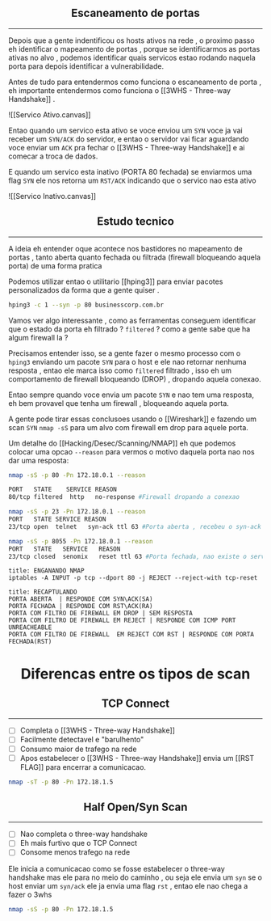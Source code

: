 <h2 align="center"> Escaneamento de portas </h2>
<hr>


Depois que a gente indentificou os hosts ativos na rede , o proximo passo eh identificar o mapeamento de portas  , porque se identificarmos as portas ativas no alvo , podemos identificar quais servicos estao rodando naquela porta para depois identificar a vulnerabilidade.

Antes de tudo para entendermos como funciona o escaneamento de porta , eh importante entendermos como funciona o [[3WHS - Three-way Handshake]] .

![[Servico Ativo.canvas]]


Entao quando um servico esta ativo  se voce enviou um `SYN` voce ja vai receber um `SYN/ACK` do servidor, e entao o servidor vai ficar aguardando voce enviar um `ACK` pra fechar o [[3WHS - Three-way Handshake]] e ai comecar a troca de dados.


E quando um servico esta inativo (PORTA 80 fechada) se enviarmos uma flag `SYN` ele nos retorna um `RST/ACK` indicando que o servico nao esta ativo

![[Servico Inativo.canvas]]


<h2 align="center"> Estudo tecnico</h2>
<hr>

A ideia eh entender oque acontece nos bastidores no mapeamento de portas , tanto aberta quanto fechada ou filtrada (firewall bloqueando aquela porta) de uma forma pratica 

Podemos utilizar entao o utilitario [[hping3]] para enviar pacotes personalizados da forma que a gente quiser .

```sh
hping3 -c 1 --syn -p 80 businesscorp.com.br
```

Vamos ver algo interessante , como as ferramentas conseguem identificar que o estado da porta eh filtrado ? `filtered` ? como a gente sabe que ha algum firewall la ?

Precisamos entender isso, se a gente fazer o mesmo processo com o `hping3` enviando um pacote `SYN` para o host e ele nao retornar nenhuma resposta , entao ele marca isso como `filtered` filtrado , isso eh um comportamento de firewall bloqueando (DROP) , dropando aquela conexao.

Entao sempre quando voce envia um pacote `SYN` e nao tem uma resposta, eh bem provavel que tenha um firewall , bloqueando aquela porta.

A gente pode tirar essas conclusoes usando o [[Wireshark]] e fazendo um scan `SYN` `nmap -sS` 
para um alvo com firewall em drop para aquele porta.

Um detalhe do [[Hacking/Desec/Scanning/NMAP]] eh que podemos colocar uma opcao `--reason` para vermos o motivo daquela porta nao nos dar uma resposta:

```sh
nmap -sS -p 80 -Pn 172.18.0.1 --reason

PORT   STATE    SERVICE REASON
80/tcp filtered  http   no-response #Firewall dropando a conexao

nmap -sS -p 23 -Pn 172.18.0.1 --reason
PORT   STATE SERVICE REASON
23/tcp open  telnet   syn-ack ttl 63 #Porta aberta , recebeu o syn-ack

nmap -sS -p 8055 -Pn 172.18.0.1 --reason
PORT   STATE   SERVICE   REASON
23/tcp closed  senomix   reset ttl 63 #Porta fechada, nao existe o servico ativo

```



```ad-important
title: ENGANANDO NMAP
iptables -A INPUT -p tcp --dport 80 -j REJECT --reject-with tcp-reset
```

```ad-note
title: RECAPTULANDO
PORTA ABERTA  | RESPONDE COM SYN\ACK(SA)
PORTA FECHADA | RESPONDE COM RST\ACK(RA)
PORTA COM FILTRO DE FIREWALL EM DROP | SEM RESPOSTA
PORTA COM FILTRO DE FIREWALL EM REJECT | RESPONDE COM ICMP PORT UNREACHEABLE
PORTA COM FILTRO DE FIREWALL  EM REJECT COM RST | RESPONDE COM PORTA FECHADA(RST)
```

<h1 align="center">Diferencas entre os tipos de scan</h1>

<h2 align="center">TCP Connect</h2>
<hr>

- [ ] Completa o [[3WHS - Three-way Handshake]]
- [ ] Facilmente detectavel e "barulhento"
- [ ] Consumo maior de trafego na rede
- [ ] Apos estabelecer o [[3WHS - Three-way Handshake]] envia um [[RST FLAG]] para encerrar a comunicacao.

```sh
nmap -sT -p 80 -Pn 172.18.1.5
```

<h2 align="center">Half Open/Syn Scan</h2>
<hr>

- [ ] Nao completa o three-way handshake
- [ ] Eh mais furtivo que o TCP Connect
- [ ] Consome menos trafego na rede

Ele inicia a comunicacao como se fosse estabelecer o three-way handshake mas ele para no meio do caminho , ou seja ele envia um `syn` se o host enviar um `syn/ack` ele ja envia uma flag `rst` , entao ele nao chega a fazer o 3whs

```sh
nmap -sS -p 80 -Pn 172.18.1.5
```
